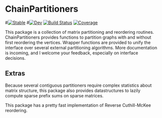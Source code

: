 # ChainPartitioners

#[![Stable](https://img.shields.io/badge/docs-stable-blue.svg)](https://peterahrens.github.io/ChainPartitioners.jl/stable)
#[![Dev](https://img.shields.io/badge/docs-dev-blue.svg)](https://peterahrens.github.io/ChainPartitioners.jl/dev)
[![Build Status](https://github.com/peterahrens/ChainPartitioners.jl/workflows/CI/badge.svg)](https://github.com/peterahrens/ChainPartitioners.jl/actions)
[![Coverage](https://codecov.io/gh/peterahrens/ChainPartitioners.jl/branch/master/graph/badge.svg)](https://codecov.io/gh/peterahrens/ChainPartitioners.jl)

This package is a collection of matrix partitioning and reordering routines. ChainPartitioners provides functions to partition graphs with and without first reordering the vertices. Wrapper functions are provided to unify the interface over several external partitioning algorithms. More documentation is incoming, and I welcome your feedback, especially on interface decisions.

## Extras
Because several contiguous partitioners require complex statistics about matrix structure, this package also provides datastructures to lazily compute sparse prefix sums on sparse matrices.

This package has a pretty fast implementation of Reverse Cuthill-McKee reordering.
